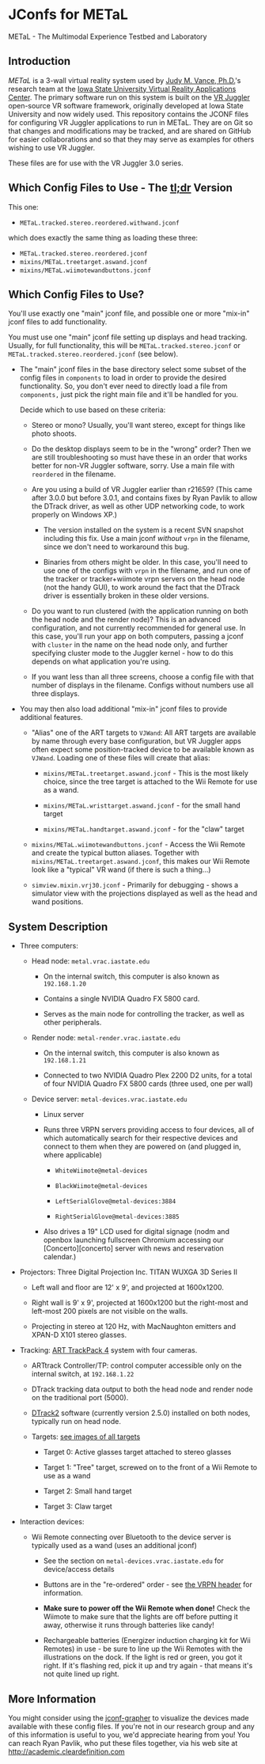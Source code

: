 JConfs for METaL
================

METaL - The Multimodal Experience Testbed and Laboratory

Introduction
------------

*METaL* is a 3-wall virtual reality system used by [Judy M. Vance,
Ph.D.](http://www.vrac.iastate.edu/~jmvance/)'s research team at the
[Iowa State University Virtual Reality Applications
Center](http://www.vrac.iastate.edu/). The primary software run on this
system is built on the [VR Juggler](http://vrjuggler.googlecode.com)
open-source VR software framework, originally developed at Iowa State
University and now widely used. This repository contains the JCONF files
for configuring VR Juggler applications to run in METaL. They are on Git
so that changes and modifications may be tracked, and are shared on
GitHub for easier collaborations and so that they may serve as examples
for others wishing to use VR Juggler.

These files are for use with the VR Juggler 3.0 series.

Which Config Files to Use - The [tl;dr][1] Version
--------------------------------------------------
This one:

* `METaL.tracked.stereo.reordered.withwand.jconf`

which does exactly the same thing as loading these three:

* `METaL.tracked.stereo.reordered.jconf`
* `mixins/METaL.treetarget.aswand.jconf`
* `mixins/METaL.wiimotewandbuttons.jconf`

Which Config Files to Use?
--------------------------

You'll use exactly one "main" jconf file, and possible one or more
"mix-in" jconf files to add functionality.

You must use one "main" jconf file setting up displays and head
tracking. Usually, for full functionality, this will be
`METaL.tracked.stereo.jconf` or `METaL.tracked.stereo.reordered.jconf`
(see below).

* The "main" jconf files in the base directory select some subset
	of the config files in `components` to load in order to provide
	the desired functionality. So, you don't ever need to directly
	load a file from `components,` just pick the right main file and
	it'll be handled for you.

	Decide which to use based on these criteria:

	* Stereo or mono? Usually, you'll want stereo, except for things
		like photo shoots.

	* Do the desktop displays seem to be in the "wrong" order? Then
		we are still troubleshooting so must have these in an order
		that works better for non-VR Juggler software, sorry. Use a
		main file with `reordered` in the filename.

	* Are you using a build of VR Juggler earlier than r21659? (This
		came after 3.0.0 but before 3.0.1, and contains fixes by
		Ryan Pavlik to allow the DTrack driver, as well as other UDP
		networking code, to work properly on Windows XP.)

		* The version installed on the system is a recent SVN snapshot
			including this fix. Use a main jconf *without* `vrpn` in
			the filename, since we don't need to workaround this
			bug.

		* Binaries from others might be older. In this case, you'll
			need to use one of the configs with `vrpn` in the
			filename, and run one of the tracker or tracker+wiimote
			vrpn servers on the head node (not the handy GUI), to
			work around the fact that the DTrack driver is
			essentially broken in these older versions.

	* Do you want to run clustered (with the application running on
		both the head node and the render node)? This is an advanced
		configuration, and not currently recommended for general
		use. In this case, you'll run your app on both computers,
		passing a jconf with `cluster` in the name on the head node
		only, and further specifying cluster mode to the Juggler
		kernel - how to do this depends on what application you're
		using.

	* If you want less than all three screens, choose a config file
		with that number of displays in the filename. Configs
		without numbers use all three displays.

* You may then also load additional "mix-in" jconf files to provide
	additional features.

	* "Alias" one of the ART targets to `VJWand`: All ART targets are
		available by name through every base configuration, but VR
		Juggler apps often expect some position-tracked device to be
		available known as `VJWand`. Loading one of these files will
		create that alias:

		* `mixins/METaL.treetarget.aswand.jconf` - This is the most
			likely choice, since the tree target is attached to the Wii
			Remote for use as a wand.

		* `mixins/METaL.wristtarget.aswand.jconf` - for the small hand
			target

		* `mixins/METaL.handtarget.aswand.jconf` - for the "claw" target

	* `mixins/METaL.wiimotewandbuttons.jconf` - Access the Wii Remote
		and create the typical button aliases. Together with
		`mixins/METaL.treetarget.aswand.jconf`, this makes our Wii
		Remote look like a "typical" VR wand (if there is such a
		thing...)

	* `simview.mixin.vrj30.jconf` - Primarily for debugging - shows a
		simulator view with the projections displayed as well as the
		head and wand positions.

System Description
------------------

* Three computers:

	* Head node: `metal.vrac.iastate.edu`

		* On the internal switch, this computer is also known as
			`192.168.1.20`

		* Contains a single NVIDIA Quadro FX 5800 card.

		* Serves as the main node for controlling the tracker, as
			well as other peripherals.

	* Render node: `metal-render.vrac.iastate.edu`

		* On the internal switch, this computer is also known as
			`192.168.1.21`

		* Connected to two NVIDIA Quadro Plex 2200 D2 units, for a
			total of four NVIDIA Quadro FX 5800 cards (three used,
			one per wall)

	* Device server: `metal-devices.vrac.iastate.edu`

		* Linux server

		* Runs three VRPN servers providing access to four devices,
			all of which automatically search for their respective
			devices and connect to them when they are powered on
			(and plugged in, where applicable)

			* `WhiteWiimote@metal-devices`

			* `BlackWiimote@metal-devices`

			* `LeftSerialGlove@metal-devices:3884`

			* `RightSerialGlove@metal-devices:3885`

		* Also drives a 19" LCD used for digital signage (nodm and openbox
			launching fullscreen Chromium accessing our [Concerto][concerto]
			server with news and reservation calendar.)

* Projectors: Three Digital Projection Inc. TITAN WUXGA 3D Series II

	* Left wall and floor are 12' x 9', and projected at 1600x1200.

	* Right wall is 9' x 9', projected at 1600x1200 but the
		right-most and left-most 200 pixels are not visible on the
		walls.

	* Projecting in stereo at 120 Hz, with MacNaughton emitters and
		XPAN-D X101 stereo glasses.

* Tracking: [ART TrackPack
	4](http://www.ar-tracking.de/TrackPack4.254.0.html) system with
	four cameras.

	* ARTtrack Controller/TP: control computer accessible only on
		the internal switch, at `192.168.1.22`

	* DTrack tracking data output to both the head node and render
		node on the traditional port (5000).

	* [DTrack2](http://www.ar-tracking.de/Tracking-software-DTrack2.19.0.html)
		software (currently version 2.5.0) installed on both nodes,
		typically run on head node.

	* Targets: [see images of all
		targets](http://www.ar-tracking.de/Standard-Targets.59+B6Jkw9MA__.0.html)

		* Target 0: Active glasses target attached to stereo glasses

		* Target 1: "Tree" target, screwed on to the front of a Wii
			Remote to use as a wand

		* Target 2: Small hand target

		* Target 3: Claw target

* Interaction devices:

	* Wii Remote connecting over Bluetooth to the device server is
		typically used as a wand (uses an additional jconf)

		* See the section on `metal-devices.vrac.iastate.edu`
			for device/access details

		* Buttons are in the "re-ordered" order - see [the VRPN
			header][2] for information.

		* **Make sure to power off the Wii Remote when done!**
			Check the Wiimote to make sure that the lights are off
			before putting it away, otherwise it runs through batteries
			like candy!

		* Rechargeable batteries (Energizer induction charging kit for
			Wii Remotes) in use - be sure to line up the Wii Remotes with
			the illustrations on the dock. If the light is red or green,
			you got it right.  If it's flashing red, pick it up and try
			again - that means it's not quite lined up right.

More Information
----------------

You might consider using the
[jconf-grapher](https://github.com/rpavlik/jconf-grapher) to visualize
the devices made available with these config files. If you're not in our
research group and any of this information is useful to you, we'd
appreciate hearing from you! You can reach Ryan Pavlik, who put these
files together, via his web site at <http://academic.cleardefinition.com>



[1]: http://en.wiktionary.org/wiki/TLDR "Too long, didn't read"
[2]: https://cvs.cs.unc.edu/git/?p=vrpn.git;a=blob;f=vrpn_WiiMote.h;hb=HEAD "VRPN WiiMote header"
